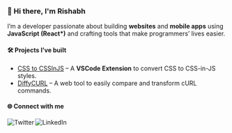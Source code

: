### 👋 Hi there, I'm Rishabh  

I’m a developer passionate about building **websites** and **mobile apps** using **JavaScript (React\*)** and crafting tools that make programmers’ lives easier.  

#### 🛠️ Projects I’ve built  
- [CSS to CSSInJS](https://github.com/Rishabh-Rathod/css-to-js) – A **VSCode Extension** to convert CSS to CSS-in-JS styles.  
- [DiffyCURL](https://rishabhrathod01.github.io/DiffyCurl/) – A web tool to easily compare and transform cURL commands.  


#### 🌐 Connect with me  
[<img align="left" alt="Twitter" src="https://img.shields.io/twitter/url?label=Follow%20on%20Twitter&style=social&url=https%3A%2F%2Ftwitter.com%2Frishabhrathod01" />](https://twitter.com/rishabhrathod01)  [<img align="left" alt="LinkedIn" src="https://img.shields.io/badge/LinkedIn-Connect-blue" />](https://www.linkedin.com/in/rishabhrathod01/)  

<br/>

